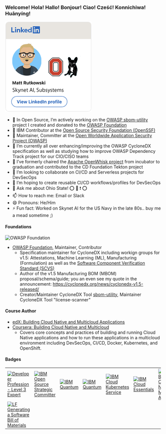 ### Welcome! Hola! Hallo! Bonjour! Ciao! Cześć! Konnichiwa! Huānyíng!

<!--
**mrutkows/mrutkows** is a ✨ _special_ ✨ repository because its `README.md` (this file) appears on your GitHub profile.

<div class="badge-base LI-profile-badge" data-locale="en_US" data-size="medium" data-theme="light" data-type="VERTICAL" data-vanity="matt-rutkowski-b5545b5" data-version="v1"><a class="badge-base__link LI-simple-link" href="https://www.linkedin.com/in/matt-rutkowski-b5545b5?trk=profile-badge">Matt Rutkowski</a></div>
-->


[![](./images/matt-linked-in-profile-card-comic-small2.png)](https://www.linkedin.com/in/matt-rutkowski-b5545b5?trk=profile-badge)

- 🔭 In Open Source, I’m actively working on the [OWASP sbom-utility](https://github.com/CycloneDX/sbom-utility#resource) project I created and donated to the [OWASP Foundation]()
- :wrench: IBM Contributor at the [Open Source Security Foundation (OpenSSF)](https://openssf.org/)
- :wrench: Maintainer, Committer at the [Open Worldwide Application Security Project (OWASP)](https://owasp.org/)
- 🌱 I’m currently all over enhancing/improving the OWASP CycloneDX specification as well as studying how to improve OWASP Dependency Track project for our CIO/CISO teams
- :older_man: I’ve formerly chaired the [Apache OpenWhisk project](https://github.com/apache?q=openwhisk) from incubator to graduation and contributed to the CD Foundation Tekton project
- 👯 I’m looking to collaborate on CI/CD and Serverless projects for DevSecOps
- 🤔 I’m hoping to create reusable CI/CD workflows/profiles for DevSecOps
- 💬 Ask me about Ohio State! :o: :raised_hands: :heavy_exclamation_mark: :o:
- 📫 How to reach me: Email or Slack
- 😄 Pronouns: He/Him
- ⚡ Fun fact: Worked on Skynet AI for the US Navy in the late 80s.. buy me a mead sometime ;)

#### Foundations

<img width="200" height="70" src="https://owasp.org/assets/images/logo.png" alt="OWASP Foundation">

- [OWASP Foundation](https://owasp.org/), Maintainer, Contributor
   - Specification maintainer for CycloneDX including workign groups for v1.5: Attestations, Machine Learning (ML), Manufacturing (Formulation) as well as the [Software Component Verification Standard (SCVS)](https://owasp.org/www-project-software-component-verification-standard/)
   - Author of the v1.5 Manufacturing BOM (MBOM) proposal/schema/guide; you an even see my quote in the announcement: https://cyclonedx.org/news/cyclonedx-v1.5-released/
   - Creator/Maintainer CycloneDX Tool [sbom-utility](https://github.com/CycloneDX/sbom-utility), Maintainer CycloneDX Tool "license-scanner"
 
#### Course Author

- [edX: Building Cloud Native and Multicloud Applications](https://www.edx.org/course/building-cloud-native-and-multicloud-applications)
- [Coursera: Building Cloud Native and Multicloud](https://www.coursera.org/learn/ibm-building-cloud-native-and-multicloud)
  - Covers core concepts and practices of building and running Cloud Native applications and how to run these applications in a multicloud environment including DevSecOps, CI/CD, Docker, Kubernetes, and OpenShift.

#### Badges

<table border="0" style="border: none;">
  <tr>
    <!-- IBM Dev. Expert -->
    <td>
      <a href="https://www.credly.com/badges/0605e78e-7bf6-4749-bef8-897720d39296/public_url">
        <img width="100" height="100" src="https://images.credly.com/size/680x680/images/7bf5867d-ea16-4d9f-9a6d-3d9011082c4a/Developer-Expert1.png" alt="Developer Profession - Level 3 Expert">
      </a>
    </td>
    <!-- IBM OSS Strategic Committer -->
    <td>
      <a href="https://www.credly.com/badges/789ad4d4-dbd5-4ef6-afaa-63e240e5cc79/public_url">
        <img width="100" height="100" src="https://images.credly.com/size/680x680/images/b6df1cbb-2ade-464c-9924-7ffb3fec3f6c/Open-Source-Strategic-Committer.png" alt="IBM Open Source Strategic Committer">
      </a>
    </td>
    <!-- IBM Quantum -->
    <td>
      <a href="https://www.credly.com/badges/83a1e3c5-be13-433f-a10f-228e16efc278/public_url">
        <img width="100" height="100" src="https://images.credly.com/size/680x680/images/18cfda79-63fc-4a6d-a96c-2ffc9887cd3c/IBM-Quantum-Conversations.png" alt="IBM Quantum">
      </a>
    </td>
    <!-- IBM Agile -->
    <td>
      <a href="https://www.credly.com/badges/016affb4-f998-487e-bc2f-ca52b6583a03/public_url">
        <img width="100" height="100" src="https://images.credly.com/size/680x680/images/a972f054-be07-4845-85c7-95c8d11852f5/IBM-Agile-Explorer.png" alt="IBM Quantum">
      </a>
    </td>
    <!-- IBM IKS -->
    <td>
      <a href="https://www.credly.com/badges/18cbbfe8-0370-4e21-a6cc-e33aace3096b/public_url">
        <img width="100" height="100" src="https://images.credly.com/size/220x220/images/c0fb61c5-3b28-4536-8723-c6b7f486302c/Cloud_Kubernetes_Service.png" alt="IBM Cloud Kubernetes Service">
      </a>
    </td>
    <!-- IBM Cloud Essentials -->
    <td>
      <a href="https://www.credly.com/badges/9aa02602-0eec-45f4-aa10-7da442660f0a/public_url">
        <img width="100" height="100" src="https://images.credly.com/size/680x680/images/92e96a17-8498-4007-9731-9971b5a24571/IBM_Cloud_Essentials_-_Knowledge_Badge.png" alt="IBM Cloud Essentials">
      </a>
    </td>
    <!-- IBM Cloud Native & MultiCloud -->
    <td>
      <a href="https://www.credly.com/badges/e892400c-d35e-41b5-972f-4fef5e39e096/public_url">
        <img width="100" height="100" src="https://images.credly.com/size/680x680/images/60cc2ff2-e79e-441b-9d9c-4d6fedf81193/Building_Cloud-Native_and_Multicloud_Apps.png" alt="IBM Building Cloud Native & Multicloud Applications">
      </a>
    </td>
  </tr>
      <!-- LF SBOM Gen. -->
    <td>
      <a href="https://www.credly.com/badges/a3fa0b61-2fa9-4375-9f35-dd91fb775811/public_url">
        <img width="100" height="100" src="https://images.credly.com/size/220x220/images/2d98ff25-a749-49f8-9a9a-720ed8c98f6c/Training_Badges_Master_osbestpractices.png" alt="LF Generating a Software Bill of Materials">
      </a>
    </td>
</table>  
